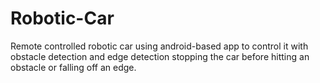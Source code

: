 # Robotic-Car
Remote controlled robotic car using android-based app to control it with obstacle detection and edge detection stopping the car before hitting an obstacle or falling off an edge.
